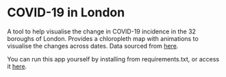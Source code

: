 # COVID-19 in London

A tool to help visualise the change in COVID-19 incidence in the 32 boroughs of London. Provides a chloropleth map with animations to visualise the changes across dates. Data sourced from [here](https://data.london.gov.uk/dataset/coronavirus--covid-19--cases). 

You can run this app yourself by installing from requirements.txt, or access it [here](https://covid-map-london.herokuapp.com/).
